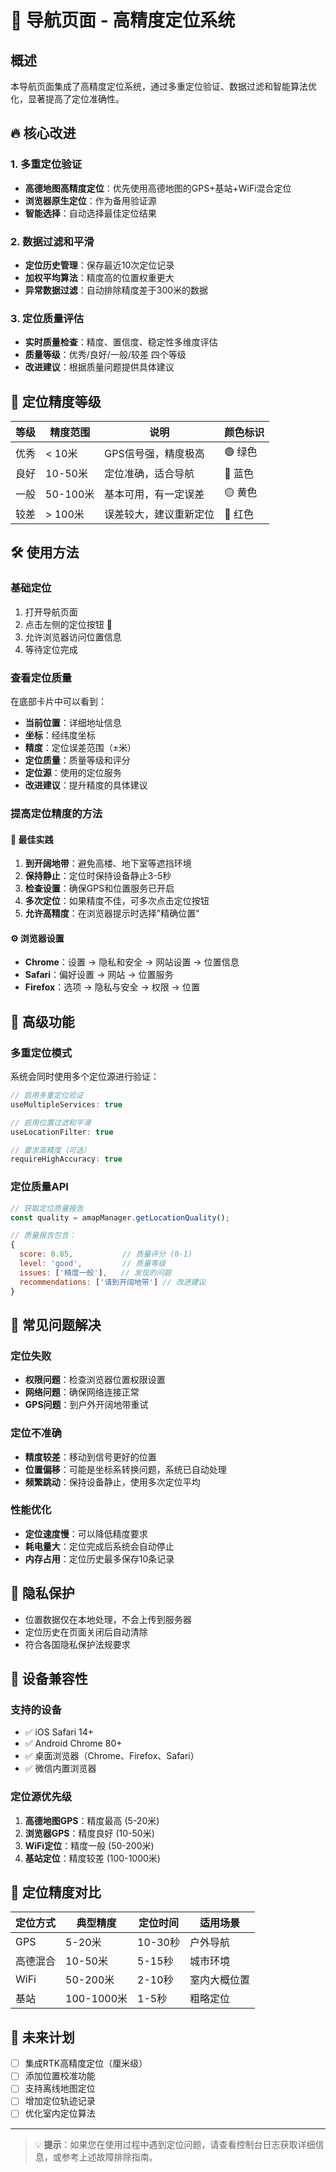 # 🎯 导航页面 - 高精度定位系统

## 概述

本导航页面集成了高精度定位系统，通过多重定位验证、数据过滤和智能算法优化，显著提高了定位准确性。

## 🔥 核心改进

### 1. 多重定位验证
- **高德地图高精度定位**：优先使用高德地图的GPS+基站+WiFi混合定位
- **浏览器原生定位**：作为备用验证源
- **智能选择**：自动选择最佳定位结果

### 2. 数据过滤和平滑
- **定位历史管理**：保存最近10次定位记录
- **加权平均算法**：精度高的位置权重更大
- **异常数据过滤**：自动排除精度差于300米的数据

### 3. 定位质量评估
- **实时质量检查**：精度、置信度、稳定性多维度评估
- **质量等级**：优秀/良好/一般/较差 四个等级
- **改进建议**：根据质量问题提供具体建议

## 🎯 定位精度等级

| 等级 | 精度范围 | 说明 | 颜色标识 |
|------|----------|------|----------|
| 优秀 | < 10米 | GPS信号强，精度极高 | 🟢 绿色 |
| 良好 | 10-50米 | 定位准确，适合导航 | 🔵 蓝色 |
| 一般 | 50-100米 | 基本可用，有一定误差 | 🟡 黄色 |
| 较差 | > 100米 | 误差较大，建议重新定位 | 🔴 红色 |

## 🛠️ 使用方法

### 基础定位
1. 打开导航页面
2. 点击左侧的定位按钮 🎯
3. 允许浏览器访问位置信息
4. 等待定位完成

### 查看定位质量
在底部卡片中可以看到：
- **当前位置**：详细地址信息
- **坐标**：经纬度坐标
- **精度**：定位误差范围（±米）
- **定位质量**：质量等级和评分
- **定位源**：使用的定位服务
- **改进建议**：提升精度的具体建议

### 提高定位精度的方法

#### 🌟 最佳实践
1. **到开阔地带**：避免高楼、地下室等遮挡环境
2. **保持静止**：定位时保持设备静止3-5秒
3. **检查设置**：确保GPS和位置服务已开启
4. **多次定位**：如果精度不佳，可多次点击定位按钮
5. **允许高精度**：在浏览器提示时选择"精确位置"

#### ⚙️ 浏览器设置
- **Chrome**：设置 → 隐私和安全 → 网站设置 → 位置信息
- **Safari**：偏好设置 → 网站 → 位置服务
- **Firefox**：选项 → 隐私与安全 → 权限 → 位置

## 🔧 高级功能

### 多重定位模式
系统会同时使用多个定位源进行验证：
```javascript
// 启用多重定位验证
useMultipleServices: true

// 启用位置过滤和平滑
useLocationFilter: true

// 要求高精度（可选）
requireHighAccuracy: true
```

### 定位质量API
```javascript
// 获取定位质量报告
const quality = amapManager.getLocationQuality();

// 质量报告包含：
{
  score: 0.85,           // 质量评分 (0-1)
  level: 'good',         // 质量等级
  issues: ['精度一般'],   // 发现的问题
  recommendations: ['请到开阔地带'] // 改进建议
}
```

## 🚨 常见问题解决

### 定位失败
- **权限问题**：检查浏览器位置权限设置
- **网络问题**：确保网络连接正常
- **GPS问题**：到户外开阔地带重试

### 定位不准确
- **精度较差**：移动到信号更好的位置
- **位置偏移**：可能是坐标系转换问题，系统已自动处理
- **频繁跳动**：保持设备静止，使用多次定位平均

### 性能优化
- **定位速度慢**：可以降低精度要求
- **耗电量大**：定位完成后系统会自动停止
- **内存占用**：定位历史最多保存10条记录

## 🔐 隐私保护

- 位置数据仅在本地处理，不会上传到服务器
- 定位历史在页面关闭后自动清除
- 符合各国隐私保护法规要求

## 📱 设备兼容性

### 支持的设备
- ✅ iOS Safari 14+
- ✅ Android Chrome 80+
- ✅ 桌面浏览器（Chrome、Firefox、Safari）
- ✅ 微信内置浏览器

### 定位源优先级
1. **高德地图GPS**：精度最高 (5-20米)
2. **浏览器GPS**：精度良好 (10-50米)
3. **WiFi定位**：精度一般 (50-200米)
4. **基站定位**：精度较差 (100-1000米)

## 🎯 定位精度对比

| 定位方式 | 典型精度 | 定位时间 | 适用场景 |
|----------|----------|----------|----------|
| GPS | 5-20米 | 10-30秒 | 户外导航 |
| 高德混合 | 10-50米 | 5-15秒 | 城市环境 |
| WiFi | 50-200米 | 2-10秒 | 室内大概位置 |
| 基站 | 100-1000米 | 1-5秒 | 粗略定位 |

## 🚀 未来计划

- [ ] 集成RTK高精度定位（厘米级）
- [ ] 添加位置校准功能
- [ ] 支持离线地图定位
- [ ] 增加定位轨迹记录
- [ ] 优化室内定位算法

---

> 💡 **提示**：如果您在使用过程中遇到定位问题，请查看控制台日志获取详细信息，或参考上述故障排除指南。 